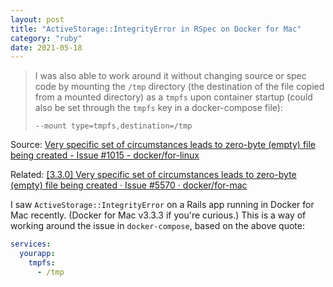 ```yaml
---
layout: post
title: "ActiveStorage::IntegrityError in RSpec on Docker for Mac"
category: "ruby"
date: 2021-05-18
---
```


> I was also able to work around it without changing source or spec code by mounting the `/tmp` directory (the destination of the file copied from a mounted directory) as a `tmpfs` upon container startup (could also be set through the `tmpfs` key in a docker-compose file):
> 
> `--mount type=tmpfs,destination=/tmp`

Source: [Very specific set of circumstances leads to zero-byte (empty) file being created - Issue #1015 - docker/for-linux](https://github.com/docker/for-linux/issues/1015#issuecomment-839926235)

Related: [[3.3.0] Very specific set of circumstances leads to zero-byte (empty) file being created · Issue #5570 · docker/for-mac](https://github.com/docker/for-mac/issues/5570#issuecomment-841148972)

I saw `ActiveStorage::IntegrityError` on a Rails app running in Docker for Mac recently.  (Docker for Mac v3.3.3 if you're curious.)  This is a way of working around the issue in `docker-compose`, based on the above quote:

```yaml
services:
  yourapp:
    tmpfs:
      - /tmp
```
